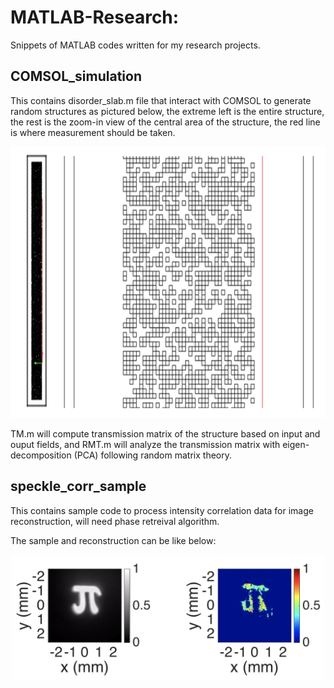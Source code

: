 # MATLAB-Research: 
Snippets of MATLAB codes written for my research projects.


## COMSOL_simulation 
This contains disorder_slab.m file that interact with COMSOL to generate random structures as pictured below, the extreme left is the entire structure, the rest is the zoom-in view of the central area of the structure, the red line is where measurement should be taken.

<p align="center">
  <img width="721" height="434" src="https://github.com/luoqiaoen/MATLAB-Research/blob/master/COMSOL_simulation/simulated_structure.png">
</p>

TM.m will compute transmission matrix of the structure based on input and ouput fields, and RMT.m will analyze the transmission matrix with eigen-decomposition (PCA) following random matrix theory.

## speckle_corr_sample
This contains sample code to process intensity correlation data for image reconstruction, will need phase retreival algorithm.

The sample and reconstruction can be like below:
<p align="center">
  <img width="500" height="200" src="https://github.com/luoqiaoen/MATLAB-Research/blob/master/speckle_corr_sample/recon.png">
</p>
